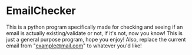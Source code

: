 # EmailChecker
This is a python program specifically made for checking and seeing if an email is actually existing/validate or not, if it's not, now you know! This is just a general purpose program, hope you enjoy! Also, replace the current email from "example@mail.com" to whatever you'd like!

